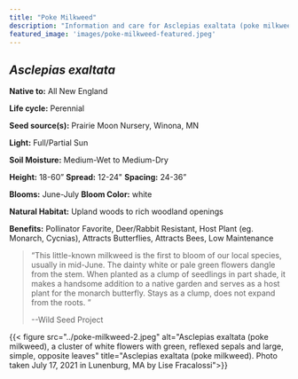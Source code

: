 ```yaml
---
title: "Poke Milkweed"
description: "Information and care for Asclepias exaltata (poke milkweed), sold at Red Trillium Gardens"
featured_image: 'images/poke-milkweed-featured.jpeg'
---
```


## _Asclepias exaltata_

**Native to:**  All New England

**Life cycle:** Perennial

**Seed source(s):** Prairie Moon Nursery, Winona, MN

**Light:** Full/Partial Sun

**Soil Moisture:** Medium-Wet to Medium-Dry

**Height:** 18-60”	**Spread:** 12-24"	**Spacing:** 24-36”

**Blooms:** June-July	**Bloom Color:** white

**Natural Habitat:** Upland woods to rich woodland openings

**Benefits:** Pollinator Favorite, Deer/Rabbit Resistant, Host Plant (eg. Monarch, Cycnias), Attracts Butterflies, Attracts Bees, Low Maintenance

> “This little-known milkweed is the first to bloom of our local species, usually in mid-June. The dainty white or pale green flowers dangle from the stem. When planted as a clump of seedlings in part shade, it makes a handsome addition to a native garden and serves as a host plant for the monarch butterfly. Stays as a clump, does not expand from the roots. ” 
>
> --Wild Seed Project

{{< figure src="../poke-milkweed-2.jpeg" alt="Asclepias exaltata (poke milkweed), a cluster of white flowers with green, reflexed sepals and large, simple, opposite leaves" title="Asclepias exaltata (poke milkweed). Photo taken July 17, 2021 in Lunenburg, MA by Lise Fracalossi">}}
